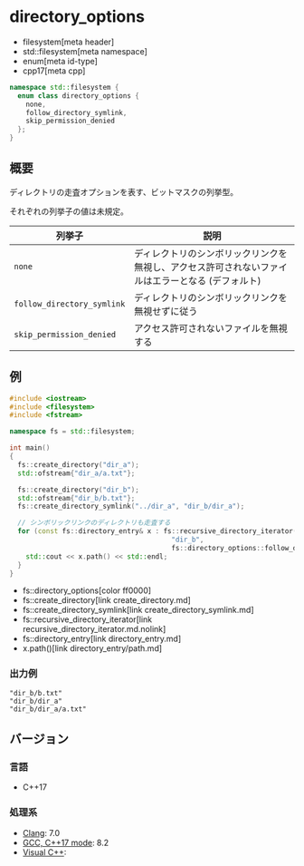 # directory_options
* filesystem[meta header]
* std::filesystem[meta namespace]
* enum[meta id-type]
* cpp17[meta cpp]

```cpp
namespace std::filesystem {
  enum class directory_options {
    none,
    follow_directory_symlink,
    skip_permission_denied
  };
}
```

## 概要
ディレクトリの走査オプションを表す、ビットマスクの列挙型。

それぞれの列挙子の値は未規定。

| 列挙子 | 説明 |
|--------|------|
| `none` | ディレクトリのシンボリックリンクを無視し、アクセス許可されないファイルはエラーとなる (デフォルト) |
| `follow_directory_symlink` | ディレクトリのシンボリックリンクを無視せずに従う |
| `skip_permission_denied` | アクセス許可されないファイルを無視する |


## 例
```cpp example
#include <iostream>
#include <filesystem>
#include <fstream>

namespace fs = std::filesystem;

int main()
{
  fs::create_directory("dir_a");
  std::ofstream{"dir_a/a.txt"};

  fs::create_directory("dir_b");
  std::ofstream{"dir_b/b.txt"};
  fs::create_directory_symlink("../dir_a", "dir_b/dir_a");

  // シンボリックリンクのディレクトリも走査する
  for (const fs::directory_entry& x : fs::recursive_directory_iterator(
                                        "dir_b",
                                        fs::directory_options::follow_directory_symlink)) {
    std::cout << x.path() << std::endl;
  }
}
```
* fs::directory_options[color ff0000]
* fs::create_directory[link create_directory.md]
* fs::create_directory_symlink[link create_directory_symlink.md]
* fs::recursive_directory_iterator[link recursive_directory_iterator.md.nolink]
* fs::directory_entry[link directory_entry.md]
* x.path()[link directory_entry/path.md]

### 出力例
```
"dir_b/b.txt"
"dir_b/dir_a"
"dir_b/dir_a/a.txt"
```

## バージョン
### 言語
- C++17

### 処理系
- [Clang](/implementation.md#clang): 7.0
- [GCC, C++17 mode](/implementation.md#gcc): 8.2
- [Visual C++](/implementation.md#visual_cpp):

